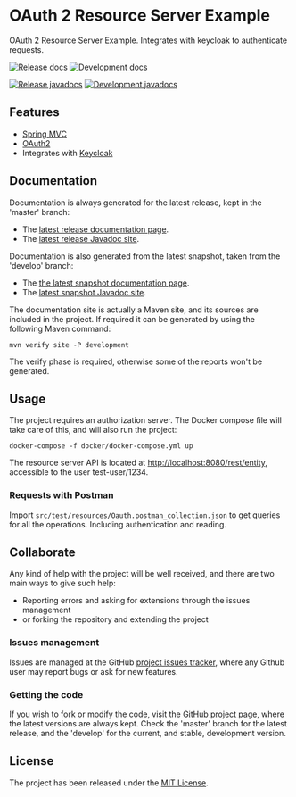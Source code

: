 # OAuth 2 Resource Server Example

OAuth 2 Resource Server Example. Integrates with keycloak to authenticate requests.

[![Release docs](https://img.shields.io/badge/docs-release-blue.svg)][site-release]
[![Development docs](https://img.shields.io/badge/docs-develop-blue.svg)][site-develop]

[![Release javadocs](https://img.shields.io/badge/javadocs-release-blue.svg)][javadoc-release]
[![Development javadocs](https://img.shields.io/badge/javadocs-develop-blue.svg)][javadoc-develop]

## Features

- [Spring MVC](https://spring.io/)
- [OAuth2](https://oauth.net/2/)
- Integrates with [Keycloak](https://www.keycloak.org/)

## Documentation

Documentation is always generated for the latest release, kept in the 'master' branch:

- The [latest release documentation page][site-release].
- The [latest release Javadoc site][javadoc-release].

Documentation is also generated from the latest snapshot, taken from the 'develop' branch:

- The [the latest snapshot documentation page][site-develop].
- The [latest snapshot Javadoc site][javadoc-develop].

The documentation site is actually a Maven site, and its sources are included in the project. If required it can be generated by using the following Maven command:

```
mvn verify site -P development
```

The verify phase is required, otherwise some of the reports won't be generated.

## Usage

The project requires an authorization server. The Docker compose file will take care of this, and will also run the project:

```
docker-compose -f docker/docker-compose.yml up
```

The resource server API is located at [http://localhost:8080/rest/entity](http://localhost:8080/rest/entity), accessible to the user test-user/1234.

### Requests with Postman

Import `src/test/resources/Oauth.postman_collection.json` to get queries for all the operations. Including authentication and reading.

## Collaborate

Any kind of help with the project will be well received, and there are two main ways to give such help:

- Reporting errors and asking for extensions through the issues management
- or forking the repository and extending the project

### Issues management

Issues are managed at the GitHub [project issues tracker][issues], where any Github user may report bugs or ask for new features.

### Getting the code

If you wish to fork or modify the code, visit the [GitHub project page][scm], where the latest versions are always kept. Check the 'master' branch for the latest release, and the 'develop' for the current, and stable, development version.

## License

The project has been released under the [MIT License][license].

[issues]: https://github.com/bernardo-mg/oauth-resource-server-example/issues
[javadoc-develop]: https://docs.bernardomg.com/development/maven/oauth-resource-server-example/apidocs
[javadoc-release]: https://docs.bernardomg.com/maven/oauth-resource-server-example/apidocs
[license]: https://www.opensource.org/licenses/mit-license.php
[scm]: https://github.com/bernardo-mg/oauth-resource-server-example
[site-develop]: https://docs.bernardomg.com/development/maven/oauth-resource-server-example
[site-release]: https://docs.bernardomg.com/maven/oauth-resource-server-example
